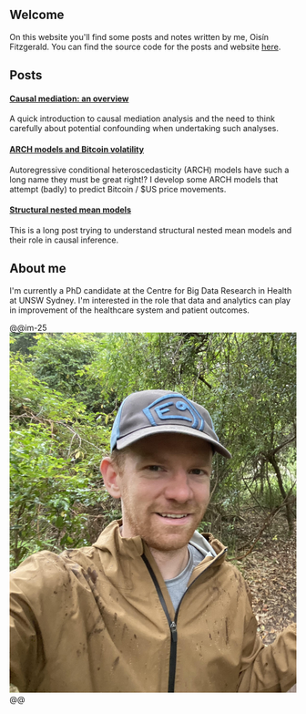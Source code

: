 
## Welcome

On this website you'll find some posts and notes written by me, Oisín Fitzgerald. You can find the source code for the posts and website [here](https://github.com/oizin/oizin.github.io).

## Posts

#### [Causal mediation: an overview](/causal-mediation)

A quick introduction to causal mediation analysis and the need to think carefully about potential confounding when undertaking such analyses.

#### [ARCH models and Bitcoin volatility](/bitcoin-volatility)

Autoregressive conditional heteroscedasticity (ARCH) models have such a long name they must be great right!? I develop some ARCH models that attempt (badly) to predict Bitcoin / \$US price movements.   

#### [Structural nested mean models](/structural-nested-mean-models)

This is a long post trying to understand structural nested mean models and their role in causal inference. 

## About me

I'm currently a PhD candidate at the Centre for Big Data Research in Health at UNSW Sydney. I'm interested in the role that data and analytics can play in improvement of the healthcare system and patient outcomes.


@@im-25
![](/assets/jervisbay.jpg)
@@
